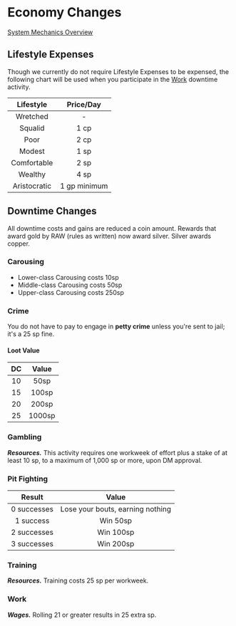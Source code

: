 # Economy Changes
[System Mechanics Overview](15.01%20System%20Mechanics%20Overview.md)

## Lifestyle Expenses
Though we currently do not require Lifestyle Expenses to be expensed, the following chart will be used when you participate in the [Work](https://www.dndbeyond.com/sources/xgte/downtime-revisited#Work) downtime activity.

Lifestyle | Price/Day
:--: | :--: 
Wretched | -
Squalid | 1 cp
Poor | 2 cp
Modest | 1 sp
Comfortable | 2 sp
Wealthy | 4 sp
Aristocratic | 1 gp minimum

## Downtime Changes
All downtime costs and gains are reduced a coin amount. Rewards that award gold by RAW (rules as written) now award silver. Silver awards copper.

### Carousing
- Lower-class Carousing costs 10sp
- Middle-class Carousing costs 50sp
- Upper-class Carousing costs 250sp

### Crime
You do not have to pay to engage in **petty crime** unless you're sent to jail; it's a 25 sp fine.

#### Loot Value
DC | Value
:--: | :--:
10 | 50sp
15 | 100sp
20 | 200sp
25 | 1000sp

### Gambling
***Resources.*** This activity requires one workweek of effort plus a stake of at least 10 sp, to a maximum of 1,000 sp or more, upon DM approval.

### Pit Fighting
Result | Value
:--: | :--:
0 successes | Lose your bouts, earning nothing
1 success | Win 50sp
2 successes | Win 100sp
3 successes | Win 200sp

### Training
***Resources.*** Training costs 25 sp per workweek.

### Work
***Wages.*** Rolling 21 or greater results in 25 extra sp.